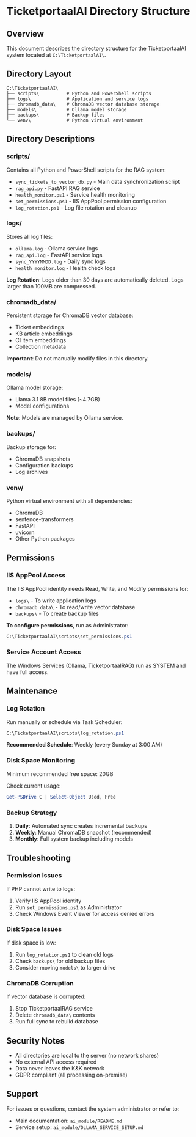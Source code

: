 # TicketportaalAI Directory Structure

## Overview

This document describes the directory structure for the TicketportaalAI system located at `C:\TicketportaalAI\`.

## Directory Layout

```
C:\TicketportaalAI\
├── scripts\          # Python and PowerShell scripts
├── logs\             # Application and service logs
├── chromadb_data\    # ChromaDB vector database storage
├── models\           # Ollama model storage
├── backups\          # Backup files
└── venv\             # Python virtual environment
```

## Directory Descriptions

### scripts/
Contains all Python and PowerShell scripts for the RAG system:
- `sync_tickets_to_vector_db.py` - Main data synchronization script
- `rag_api.py` - FastAPI RAG service
- `health_monitor.ps1` - Service health monitoring
- `set_permissions.ps1` - IIS AppPool permission configuration
- `log_rotation.ps1` - Log file rotation and cleanup

### logs/
Stores all log files:
- `ollama.log` - Ollama service logs
- `rag_api.log` - FastAPI service logs
- `sync_YYYYMMDD.log` - Daily sync logs
- `health_monitor.log` - Health check logs

**Log Rotation**: Logs older than 30 days are automatically deleted. Logs larger than 100MB are compressed.

### chromadb_data/
Persistent storage for ChromaDB vector database:
- Ticket embeddings
- KB article embeddings
- CI item embeddings
- Collection metadata

**Important**: Do not manually modify files in this directory.

### models/
Ollama model storage:
- Llama 3.1 8B model files (~4.7GB)
- Model configurations

**Note**: Models are managed by Ollama service.

### backups/
Backup storage for:
- ChromaDB snapshots
- Configuration backups
- Log archives

### venv/
Python virtual environment with all dependencies:
- ChromaDB
- sentence-transformers
- FastAPI
- uvicorn
- Other Python packages

## Permissions

### IIS AppPool Access
The IIS AppPool identity needs Read, Write, and Modify permissions for:
- `logs\` - To write application logs
- `chromadb_data\` - To read/write vector database
- `backups\` - To create backup files

**To configure permissions**, run as Administrator:
```powershell
C:\TicketportaalAI\scripts\set_permissions.ps1
```

### Service Account Access
The Windows Services (Ollama, TicketportaalRAG) run as SYSTEM and have full access.

## Maintenance

### Log Rotation
Run manually or schedule via Task Scheduler:
```powershell
C:\TicketportaalAI\scripts\log_rotation.ps1
```

**Recommended Schedule**: Weekly (every Sunday at 3:00 AM)

### Disk Space Monitoring
Minimum recommended free space: 20GB

Check current usage:
```powershell
Get-PSDrive C | Select-Object Used, Free
```

### Backup Strategy
1. **Daily**: Automated sync creates incremental backups
2. **Weekly**: Manual ChromaDB snapshot (recommended)
3. **Monthly**: Full system backup including models

## Troubleshooting

### Permission Issues
If PHP cannot write to logs:
1. Verify IIS AppPool identity
2. Run `set_permissions.ps1` as Administrator
3. Check Windows Event Viewer for access denied errors

### Disk Space Issues
If disk space is low:
1. Run `log_rotation.ps1` to clean old logs
2. Check `backups\` for old backup files
3. Consider moving `models\` to larger drive

### ChromaDB Corruption
If vector database is corrupted:
1. Stop TicketportaalRAG service
2. Delete `chromadb_data\` contents
3. Run full sync to rebuild database

## Security Notes

- All directories are local to the server (no network shares)
- No external API access required
- Data never leaves the K&K network
- GDPR compliant (all processing on-premise)

## Support

For issues or questions, contact the system administrator or refer to:
- Main documentation: `ai_module/README.md`
- Service setup: `ai_module/OLLAMA_SERVICE_SETUP.md`
